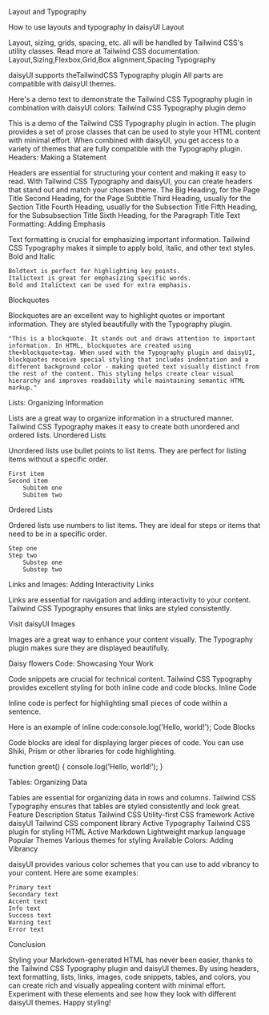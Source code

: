 Layout and Typography

How to use layouts and typography in daisyUI
Layout

Layout, sizing, grids, spacing, etc. all will be handled by Tailwind CSS's utility classes.
Read more at Tailwind CSS documentation:
Layout,Sizing,Flexbox,Grid,Box alignment,Spacing
Typography

daisyUI supports theTailwindCSS Typography plugin
All parts are compatible with daisyUI themes.

Here's a demo text to demonstrate the Tailwind CSS Typography plugin in combination with daisyUI colors:
Tailwind CSS Typography plugin demo

This is a demo of the Tailwind CSS Typography plugin in action. The plugin provides a set of prose classes that can be used to style your HTML content with minimal effort. When combined with daisyUI, you get access to a variety of themes that are fully compatible with the Typography plugin.
Headers: Making a Statement

Headers are essential for structuring your content and making it easy to read. With Tailwind CSS Typography and daisyUI, you can create headers that stand out and match your chosen theme.
The Big Heading, for the Page Title
Second Heading, for the Page Subtitle
Third Heading, usually for the Section Title
Fourth Heading, usually for the Subsection Title
Fifth Heading, for the Subsubsection Title
Sixth Heading, for the Paragraph Title
Text Formatting: Adding Emphasis

Text formatting is crucial for emphasizing important information. Tailwind CSS Typography makes it simple to apply bold, italic, and other text styles.
Bold and Italic

    Boldtext is perfect for highlighting key points.
    Italictext is great for emphasizing specific words.
    Bold and Italictext can be used for extra emphasis.

Blockquotes

Blockquotes are an excellent way to highlight quotes or important information. They are styled beautifully with the Typography plugin.

    "This is a blockquote. It stands out and draws attention to important information. In HTML, blockquotes are created using the<blockquote>tag. When used with the Typography plugin and daisyUI, blockquotes receive special styling that includes indentation and a different background color - making quoted text visually distinct from the rest of the content. This styling helps create clear visual hierarchy and improves readability while maintaining semantic HTML markup."

Lists: Organizing Information

Lists are a great way to organize information in a structured manner. Tailwind CSS Typography makes it easy to create both unordered and ordered lists.
Unordered Lists

Unordered lists use bullet points to list items. They are perfect for listing items without a specific order.

    First item
    Second item
        Subitem one
        Subitem two

Ordered Lists

Ordered lists use numbers to list items. They are ideal for steps or items that need to be in a specific order.

    Step one
    Step two
        Substep one
        Substep two

Links and Images: Adding Interactivity
Links

Links are essential for navigation and adding interactivity to your content. Tailwind CSS Typography ensures that links are styled consistently.

Visit daisyUI
Images

Images are a great way to enhance your content visually. The Typography plugin makes sure they are displayed beautifully.

Daisy flowers
Code: Showcasing Your Work

Code snippets are crucial for technical content. Tailwind CSS Typography provides excellent styling for both inline code and code blocks.
Inline Code

Inline code is perfect for highlighting small pieces of code within a sentence.

Here is an example of inline code:console.log('Hello, world!');
Code Blocks

Code blocks are ideal for displaying larger pieces of code. You can use Shiki, Prism or other libraries for code highlighting.

function greet() {
console.log('Hello, world!');
}

Tables: Organizing Data

Tables are essential for organizing data in rows and columns. Tailwind CSS Typography ensures that tables are styled consistently and look great.
Feature Description Status
Tailwind CSS Utility-first CSS framework Active
daisyUI Tailwind CSS component library Active
Typography Tailwind CSS plugin for styling HTML Active
Markdown Lightweight markup language Popular
Themes Various themes for styling Available
Colors: Adding Vibrancy

daisyUI provides various color schemes that you can use to add vibrancy to your content. Here are some examples:

    Primary text
    Secondary text
    Accent text
    Info text
    Success text
    Warning text
    Error text

Conclusion

Styling your Markdown-generated HTML has never been easier, thanks to the Tailwind CSS Typography plugin and daisyUI themes. By using headers, text formatting, lists, links, images, code snippets, tables, and colors, you can create rich and visually appealing content with minimal effort. Experiment with these elements and see how they look with different daisyUI themes. Happy styling!

